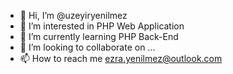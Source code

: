 - 👋 Hi, I’m @uzeyiryenilmez
- 👀 I’m interested in PHP Web Application
- 🌱 I’m currently learning PHP Back-End
- 💞️ I’m looking to collaborate on ...
- 📫 How to reach me ezra.yenilmez@outlook.com

<!---
uzeyiryenilmez/uzeyiryenilmez is a ✨ special ✨ repository because its `README.md` (this file) appears on your GitHub profile.
You can click the Preview link to take a look at your changes.
--->

